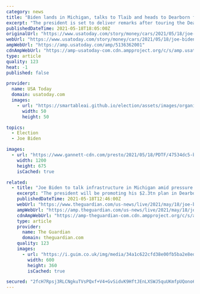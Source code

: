 ```yaml
---
category: news
title: "Biden lands in Michigan, talks to Tlaib and heads to Dearborn for Ford tour"
excerpt: "The president is set to deliver remarks after touring the Dearborn facility where the new electric pickup will be built."
publishedDateTime: 2021-05-18T18:05:00Z
originalUrl: "https://www.usatoday.com/story/money/cars/2021/05/18/joe-biden-ford-visit/5136362001/"
webUrl: "https://www.usatoday.com/story/money/cars/2021/05/18/joe-biden-ford-visit/5136362001/"
ampWebUrl: "https://amp.usatoday.com/amp/5136362001"
cdnAmpWebUrl: "https://amp-usatoday-com.cdn.ampproject.org/c/s/amp.usatoday.com/amp/5136362001"
type: article
quality: 123
heat: -1
published: false

provider:
  name: USA Today
  domain: usatoday.com
  images:
    - url: "https://smartableai.github.io/election/assets/images/organizations/usatoday.com-50x50.jpg"
      width: 50
      height: 50

topics:
  - Election
  - Joe Biden

images:
  - url: "https://www.gannett-cdn.com/presto/2021/05/18/PDTF/47534dc5-b325-4f4f-a13d-a74e7094a80c-AP_Biden_MIEV403.jpg?auto=webp&crop=4316,2428,x0,y219&format=pjpg&width=1200"
    width: 1200
    height: 675
    isCached: true

related:
  - title: "Joe Biden to talk infrastructure in Michigan amid pressure over Gaza – live"
    excerpt: "The president will be promoting his $2.3tn plan in Dearborn, whose large Arab-American plans to protest against his stance on Middle East strife"
    publishedDateTime: 2021-05-18T12:46:00Z
    webUrl: "https://www.theguardian.com/us-news/live/2021/may/18/joe-biden-infrastructure-gaza-us-politics-live"
    ampWebUrl: "https://amp.theguardian.com/us-news/live/2021/may/18/joe-biden-infrastructure-gaza-us-politics-live"
    cdnAmpWebUrl: "https://amp-theguardian-com.cdn.ampproject.org/c/s/amp.theguardian.com/us-news/live/2021/may/18/joe-biden-infrastructure-gaza-us-politics-live"
    type: article
    provider:
      name: The Guardian
      domain: theguardian.com
    quality: 123
    images:
      - url: "https://i.guim.co.uk/img/media/34a1c622cfd38e00fb5ba2e8ed1ffc7968c1ada0/0_16_6048_3628/master/6048.jpg?width=300&quality=45&auto=format&fit=max&dpr=2&s=33d1fc7610ce9200fe4d3d6225fc9904"
        width: 600
        height: 360
        isCached: true

secured: "2fcH7Rpsj3RLCNgkuTVsPQxf+V4+GvSidvK9HftJEnLXSWJ5quUKmfpUQono6MU16qL2E5xDRFTMBMJlIrf6thvAEujwsDpWiRuhvF8FUzf9fZ9T8MDKQ85PpjQ9xBhDBlMKr+Pnk6y/9hJSlpHlVFgNmzQkHJJriEBfqnQ7+J4uvjAdz6s8bGX6gg5BscSEAGbT/FsAp4yNyyMgxLGC1z2biRFpVrCAh43KLFxJdBVhCSFwAwaECSrfSwHt3SOUjPB70as7weUBFUgZht8nbtaJF0IFAQbaj/zJbxKUZB0f8xgf9fh+9TJdsVQp3iDpsRiTm78gWez6jcX45JmnlCEUl/13PK2EHjjc1lQHj8k=;Kv9odf9zE+R5CUClhtibyQ=="
---
```



